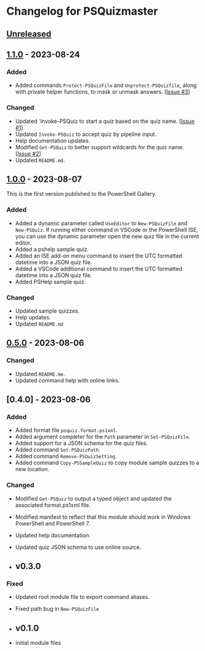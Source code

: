 # Changelog for PSQuizmaster

## [Unreleased]

## [1.1.0] - 2023-08-24
### Added

- Added commands `Protect-PSQuizFile` and `Unprotect-PSQuizfile`, along with private helper functions, to mask or unmask answers. [[Issue #3](https://github.com/jdhitsolutions/functions/issues/3)]

### Changed

- Updated `Invoke-PSQuiz to start a quiz based on the quiz name. [[Issue #1](https://github.com/jdhitsolutions/PSQuizMaster/issues/1)]
- Updated `Invoke-PSQuiz` to accept quiz by pipeline input.
- Help documentation updates.
- Modified `Get-PSQuiz` to better support wildcards for the quiz name. [[Issue #2](https://github.com/jdhitsolutions/PSQuizMaster/issues/2)]
- Updated `README.md`.

## [1.0.0] - 2023-08-07

This is the first version published to the PowerShell Gallery.
### Added

- Added a dynamic parameter called `UseEditor` to `New-PSQuizFile` and `New-PSQuiz`. If running either command in VSCode or the PowerShell ISE, you can use the dynamic parameter open the new quiz file in the current editor.
- Added a pshelp sample quiz.
- Added an ISE add-on menu command to insert the UTC formatted datetime into a JSON quiz file.
- Added a VSCode additional command to insert the UTC formatted datetime into a JSON quiz file.
- Added PSHelp sample quiz.

### Changed

- Updated sample quizzes.
- Help updates.
- Updated `README.md`

## [0.5.0] - 2023-08-06

### Changed

- Updated `README.me`.
- Updated command help with online links.

## [0.4.0] - 2023-08-06

### Added

- Added format file `psquiz.format.ps1xml`.
- Added argument completer for the `Path` parameter in `Set-PSQuizFile`.
- Added support for a JSON schema for the quiz files.
- Added command `Set-PSQuizPath`.
- Added command `Remove-PSQuizSetting`.
- Added command `Copy-PSSampleQuiz` to copy module sample quizzes to a new location.

### Changed

- Modified `Get-PSQuiz` to output a typed object and updated the associated format.ps1xml file.
- Modified manifest to reflect that this module should work in Windows PowerShell and PowerShell 7.
- Updated help documentation.
- Updated quiz JSON schema to use online source.

- ## v0.3.0

### Fixed

- Updated root module file to export command aliases.
- Fixed path bug in `New-PSQuizFile`

- ## v0.1.0

- initial module files

[Unreleased]: https://github.com/jdhitsolutions/PSQuizMaster/compare/v1.1.0..HEAD
[1.1.0]: https://github.com/jdhitsolutions/PSQuizMaster/compare/v1.0.0..v1.1.0
[1.0.0]: https://github.com/jdhitsolutions/PSQuizMaster/compare/v0.5.0..v1.0.0
[0.5.0]: https://github.com/jdhitsolutions/PSQuizMaster/tree/v0.5.0
